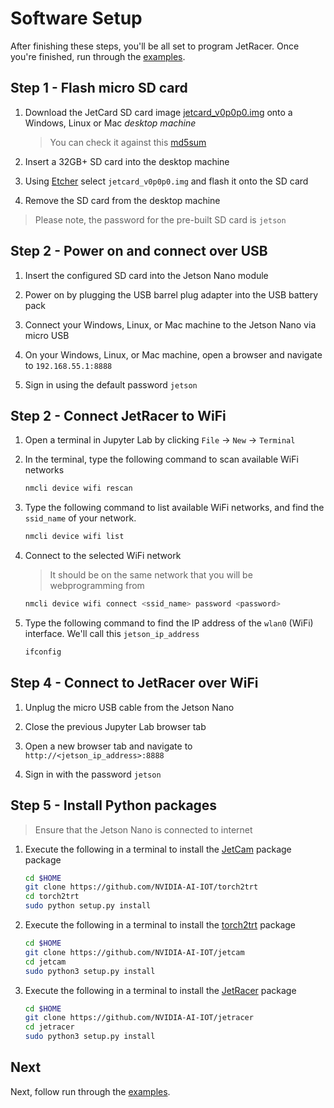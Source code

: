 # Software Setup

After finishing these steps, you'll be all set to program JetRacer.  Once you're finished, run through the [examples](examples.md).

## Step 1 - Flash micro SD card

1. Download the JetCard SD card image [jetcard_v0p0p0.img](https://drive.google.com/open?id=1wXD1CwtxiH5Mz4uSmIZ76fd78zDQltW_) onto a Windows, Linux or Mac *desktop machine*
    
    > You can check it against this [md5sum](https://drive.google.com/open?id=1356ZBrYUWaTgbV50UMB1uCfWrNcd6PEF)

2. Insert a 32GB+ SD card into the desktop machine
3. Using [Etcher](https://www.balena.io/etcher/) select ``jetcard_v0p0p0.img`` and flash it onto the SD card
4. Remove the SD card from the desktop machine

> Please note, the password for the pre-built SD card is ``jetson``

## Step 2 - Power on and connect over USB

1. Insert the configured SD card into the Jetson Nano module

2. Power on by plugging the USB barrel plug adapter into the USB battery pack
3. Connect your Windows, Linux, or Mac machine to the Jetson Nano via micro USB

4. On your Windows, Linux, or Mac machine, open a browser and navigate to ``192.168.55.1:8888``
5. Sign in using the default password ``jetson``

## Step 2 - Connect JetRacer to WiFi

1. Open a terminal in Jupyter Lab by clicking ``File`` -> ``New`` -> ``Terminal``

2. In the terminal, type the following command to scan available WiFi networks

    ```bash
    nmcli device wifi rescan
    ```
2. Type the following command to list available WiFi networks, and find the ``ssid_name`` of your network.

    ```bash
    nmcli device wifi list
    ```
3. Connect to  the selected WiFi network

    >  It should be on the same network that you will be webprogramming from

    ```bash
    nmcli device wifi connect <ssid_name> password <password>
    ```
4. Type the following command to find the IP address of the ``wlan0`` (WiFi) interface.  We'll call this ``jetson_ip_address``
    
    ```bash
    ifconfig
    ```

## Step 4 - Connect to JetRacer over WiFi

1. Unplug the micro USB cable from the Jetson Nano

2. Close the previous Jupyter Lab browser tab
3. Open a new browser tab and navigate to ``http://<jetson_ip_address>:8888``
4. Sign in with the password ``jetson``
    
## Step 5 - Install Python packages

>  Ensure that the Jetson Nano is connected to internet

1. Execute the following in a terminal to install the [JetCam](http://github.com/NVIDIA-AI-IOT/jetcam) package package

    ```bash
    cd $HOME
    git clone https://github.com/NVIDIA-AI-IOT/torch2trt
    cd torch2trt
    sudo python setup.py install 
    ```

2. Execute the following in a terminal to install the [torch2trt](http://github.com/NVIDIA-AI-IOT/torch2trt) package

    ```bash
    cd $HOME
    git clone https://github.com/NVIDIA-AI-IOT/jetcam
    cd jetcam
    sudo python3 setup.py install
    ```
    
 3. Execute the following in a terminal to install the [JetRacer](http://github.com/NVIDIA-AI-IOT/jetracer) package
 
     ```bash
     cd $HOME
     git clone https://github.com/NVIDIA-AI-IOT/jetracer
     cd jetracer
     sudo python3 setup.py install
     ```
 
## Next

Next, follow run through the [examples](examples.md).
